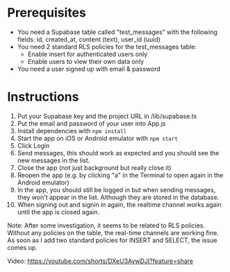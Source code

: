 # Prerequisites
- You need a Supabase table called "test_messages" with the following fields: id, created_at, content (text), user_id (uuid)
- You need 2 standard RLS policies for the test_messages table:
    - Enable insert for authenticated users only
    - Enable users to view their own data only
- You need a user signed up with email & password

# Instructions
1. Put your Supabase key and the project URL in /lib/supabase.ts
2. Put the email and password of your user into App.js
3. Install dependencies with `npm install`
4. Start the app on iOS or Android emulator with `npm start`
5. Click Login
6. Send messages, this should work as expected and you should see the new messages in the list.
7. Close the app (not just background but really close it)
8. Reopen the app (e.g. by clicking "a" in the Terminal to open again in the Android emulator)
9. In the app, you should still be logged in but when sending messages, they won't appear in the list. Although they are stored in the database.
8. When signing out and signin in again, the realtime channel works again until the app is closed again.

Note:
After some investigation, it seems to be related to RLS policies. Without any policies on the table, the real-time channels are working fine. As soon as I add two standard policies for INSERT and SELECT, the issue comes up.

Video:
https://youtube.com/shorts/DXeU3AywDJI?feature=share
